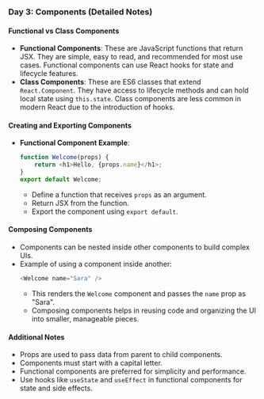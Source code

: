 ### Day 3: Components (Detailed Notes)

#### Functional vs Class Components
- **Functional Components**: These are JavaScript functions that return JSX. They are simple, easy to read, and recommended for most use cases. Functional components can use React hooks for state and lifecycle features.
- **Class Components**: These are ES6 classes that extend `React.Component`. They have access to lifecycle methods and can hold local state using `this.state`. Class components are less common in modern React due to the introduction of hooks.

#### Creating and Exporting Components
- **Functional Component Example**:
    ```js
    function Welcome(props) {
        return <h1>Hello, {props.name}</h1>;
    }
    export default Welcome;
    ```
    - Define a function that receives `props` as an argument.
    - Return JSX from the function.
    - Export the component using `export default`.

#### Composing Components
- Components can be nested inside other components to build complex UIs.
- Example of using a component inside another:
    ```js
    <Welcome name="Sara" />
    ```
    - This renders the `Welcome` component and passes the `name` prop as "Sara".
    - Composing components helps in reusing code and organizing the UI into smaller, manageable pieces.

#### Additional Notes
- Props are used to pass data from parent to child components.
- Components must start with a capital letter.
- Functional components are preferred for simplicity and performance.
- Use hooks like `useState` and `useEffect` in functional components for state and side effects.
